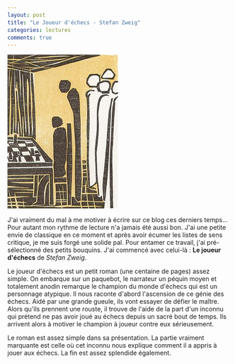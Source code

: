```yaml
---
layout: post
title: "Le Joueur d'échecs - Stefan Zweig"
categories: lectures
comments: true
---
```


![moutons](https://github.com/homeostasie/bouquins/raw/master/_pics/lv/zweig_stefan/joueur-echecs.jpg)

J'ai vraiment du mal à me motiver à écrire sur ce blog ces derniers temps... Pour autant mon rythme de lecture n'a jamais été aussi bon. J'ai une petite envie de classique en ce moment et après avoir écumer les listes de sens critique, je me suis forgé une solide pal. Pour entamer ce travail, j'ai pré-sélectionné des petits bouquins. J'ai commencé avec celui-là : **Le joueur d'échecs** de *Stefan Zweig*.

Le joueur d'échecs est un petit roman (une centaine de pages) assez simple. On embarque sur un paquebot, le narrateur un péquin moyen et totalement anodin remarque le champion du monde d'échecs qui est un personnage atypique. Il nous raconte d'abord l'ascension de ce génie des échecs. Aidé par une grande gueule, ils vont essayer de défier le maître. Alors qu'ils prennent une rouste, il trouve de l'aide de la part d'un inconnu qui prétend ne pas avoir joué au échecs depuis un sacré bout de temps. Ils arrivent alors à motiver le champion à joueur contre eux sérieusement.

Le roman est assez simple dans sa présentation. La partie vraiment marquante est celle où cet inconnu nous explique comment il a appris à jouer aux échecs. La fin est assez splendide également.

